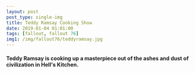 ```yaml
---
layout: post
post_type: single-img
title: Teddy Ramsay Cooking Show
date: 2019-01-04 01:01:00
tags: [fallout, fallout 76]
img1: /img/fallout76/teddyramsay.jpg
---
```

#### Teddy Ramsay is cooking up a masterpiece out of the ashes and dust of civilization in Hell's Kitchen.
